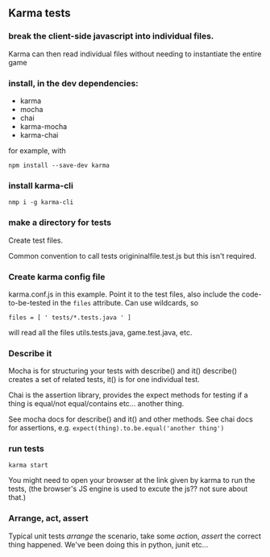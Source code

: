 ## Karma tests

### break the client-side javascript into individual files.

Karma can then read individual files without needing to instantiate the entire game

### install, in the dev dependencies:

* karma
* mocha
* chai
* karma-mocha
* karma-chai

for example, with

`npm install --save-dev karma`


### install karma-cli

`nmp i -g karma-cli`

### make a directory for tests

Create test files.

Common convention to call tests origininalfile.test.js but this isn't required.

### Create karma config file

karma.conf.js in this example. Point it to the test files, also include the code-to-be-tested in the `files` attribute. Can use wildcards, so

`files = [ ' tests/*.tests.java ' ]`

will read all the files utils.tests.java, game.test.java, etc.  

### Describe it

Mocha is for structuring your tests with describe() and it()  describe() creates a set of related tests, it() is for one individual test.

Chai is the assertion library, provides the expect methods for testing if a thing is equal/not equal/contains etc... another thing.

See mocha docs for describe() and it() and other methods.
See chai docs for assertions, e.g. `expect(thing).to.be.equal('another thing')`

### run tests

`karma start`

You might need to open your browser at the link given by karma to run the tests, (the browser's JS engine is used to excute the js?? not sure about that.)

### Arrange, act, assert

Typical unit tests *arrange* the scenario, take some *act*ion, *assert* the correct thing happened. We've been doing this in python, junit etc... 
